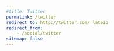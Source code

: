 ```yaml
---
#title: Twitter
permalink: /twitter
redirect_to: http://twitter.com/_lateio
redirect_from:
    - /social/twitter
sitemap: false
---
```

